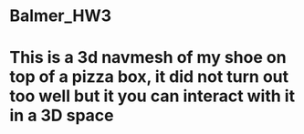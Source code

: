 # Balmer_HW3
# This is a 3d navmesh of my shoe on top of a pizza box, it did not turn out too well but it you can interact with it in a 3D space